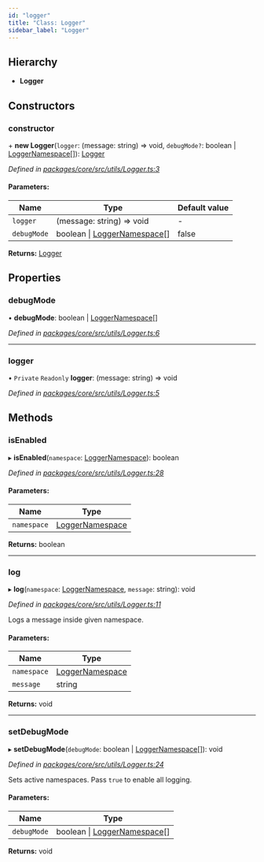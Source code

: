 ```yaml
---
id: "logger"
title: "Class: Logger"
sidebar_label: "Logger"
---
```


## Hierarchy

* **Logger**

## Constructors

### constructor

\+ **new Logger**(`logger`: (message: string) => void, `debugMode?`: boolean \| [LoggerNamespace](../index.md#loggernamespace)[]): [Logger](logger.md)

*Defined in [packages/core/src/utils/Logger.ts:3](https://github.com/mikro-orm/mikro-orm/blob/4249b052e/packages/core/src/utils/Logger.ts#L3)*

#### Parameters:

Name | Type | Default value |
------ | ------ | ------ |
`logger` | (message: string) => void | - |
`debugMode` | boolean \| [LoggerNamespace](../index.md#loggernamespace)[] | false |

**Returns:** [Logger](logger.md)

## Properties

### debugMode

•  **debugMode**: boolean \| [LoggerNamespace](../index.md#loggernamespace)[]

*Defined in [packages/core/src/utils/Logger.ts:6](https://github.com/mikro-orm/mikro-orm/blob/4249b052e/packages/core/src/utils/Logger.ts#L6)*

___

### logger

• `Private` `Readonly` **logger**: (message: string) => void

*Defined in [packages/core/src/utils/Logger.ts:5](https://github.com/mikro-orm/mikro-orm/blob/4249b052e/packages/core/src/utils/Logger.ts#L5)*

## Methods

### isEnabled

▸ **isEnabled**(`namespace`: [LoggerNamespace](../index.md#loggernamespace)): boolean

*Defined in [packages/core/src/utils/Logger.ts:28](https://github.com/mikro-orm/mikro-orm/blob/4249b052e/packages/core/src/utils/Logger.ts#L28)*

#### Parameters:

Name | Type |
------ | ------ |
`namespace` | [LoggerNamespace](../index.md#loggernamespace) |

**Returns:** boolean

___

### log

▸ **log**(`namespace`: [LoggerNamespace](../index.md#loggernamespace), `message`: string): void

*Defined in [packages/core/src/utils/Logger.ts:11](https://github.com/mikro-orm/mikro-orm/blob/4249b052e/packages/core/src/utils/Logger.ts#L11)*

Logs a message inside given namespace.

#### Parameters:

Name | Type |
------ | ------ |
`namespace` | [LoggerNamespace](../index.md#loggernamespace) |
`message` | string |

**Returns:** void

___

### setDebugMode

▸ **setDebugMode**(`debugMode`: boolean \| [LoggerNamespace](../index.md#loggernamespace)[]): void

*Defined in [packages/core/src/utils/Logger.ts:24](https://github.com/mikro-orm/mikro-orm/blob/4249b052e/packages/core/src/utils/Logger.ts#L24)*

Sets active namespaces. Pass `true` to enable all logging.

#### Parameters:

Name | Type |
------ | ------ |
`debugMode` | boolean \| [LoggerNamespace](../index.md#loggernamespace)[] |

**Returns:** void
